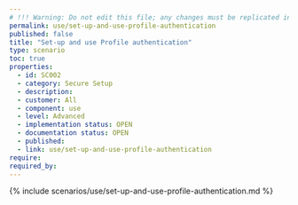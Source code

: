 ```yaml
---
# !!! Warning: Do not edit this file; any changes must be replicated in Excel !!!
permalink: use/set-up-and-use-profile-authentication
published: false
title: "Set-up and use Profile authentication"
type: scenario
toc: true
properties:
  - id: SC002
  - category: Secure Setup
  - description:
  - customer: All
  - component: use
  - level: Advanced
  - implementation status: OPEN
  - documentation status: OPEN
  - published:
  - link: use/set-up-and-use-profile-authentication
require:
required_by:
---
```


{% include scenarios/use/set-up-and-use-profile-authentication.md %}
